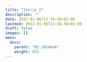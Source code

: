 ```yaml
---
title: "Jstris 🚧"
description: ""
date: 2022-01-06T13:16:56+01:00
lastmod: 2022-01-06T13:16:56+01:00
draft: false
images: []
menu:
  docs:
    parent: "02 Játékok"
    weight: 023
---
```

